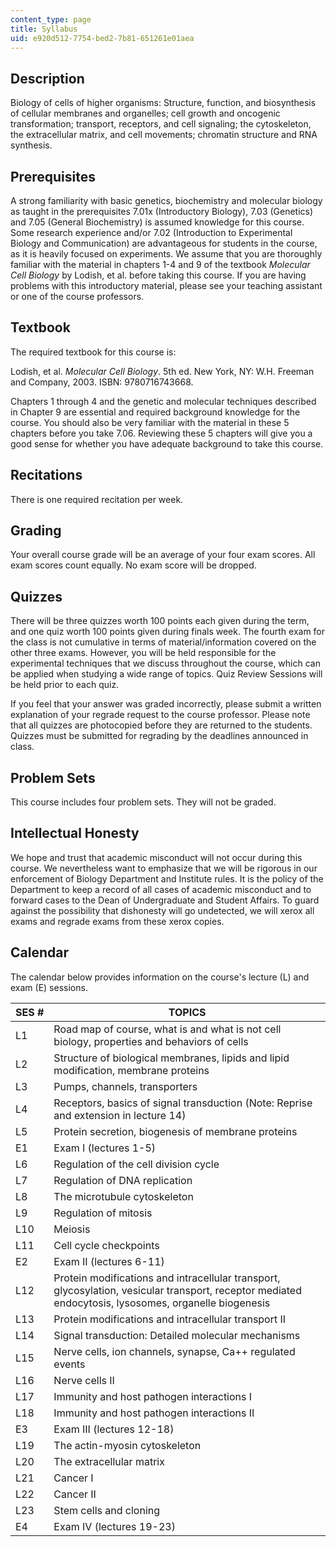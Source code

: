 ```yaml
---
content_type: page
title: Syllabus
uid: e920d512-7754-bed2-7b81-651261e01aea
---
```


Description
-----------

Biology of cells of higher organisms: Structure, function, and biosynthesis of cellular membranes and organelles; cell growth and oncogenic transformation; transport, receptors, and cell signaling; the cytoskeleton, the extracellular matrix, and cell movements; chromatin structure and RNA synthesis.

Prerequisites
-------------

A strong familiarity with basic genetics, biochemistry and molecular biology as taught in the prerequisites 7.01x (Introductory Biology), 7.03 (Genetics) and 7.05 (General Biochemistry) is assumed knowledge for this course. Some research experience and/or 7.02 (Introduction to Experimental Biology and Communication) are advantageous for students in the course, as it is heavily focused on experiments. We assume that you are thoroughly familiar with the material in chapters 1-4 and 9 of the textbook _Molecular Cell Biology_ by Lodish, et al. before taking this course. If you are having problems with this introductory material, please see your teaching assistant or one of the course professors.

Textbook
--------

The required textbook for this course is:

Lodish, et al. _Molecular Cell Biology_. 5th ed. New York, NY: W.H. Freeman and Company, 2003. ISBN: 9780716743668.

Chapters 1 through 4 and the genetic and molecular techniques described in Chapter 9 are essential and required background knowledge for the course. You should also be very familiar with the material in these 5 chapters before you take 7.06. Reviewing these 5 chapters will give you a good sense for whether you have adequate background to take this course.

Recitations
-----------

There is one required recitation per week.

Grading
-------

Your overall course grade will be an average of your four exam scores. All exam scores count equally. No exam score will be dropped.

Quizzes
-------

There will be three quizzes worth 100 points each given during the term, and one quiz worth 100 points given during finals week. The fourth exam for the class is not cumulative in terms of material/information covered on the other three exams. However, you will be held responsible for the experimental techniques that we discuss throughout the course, which can be applied when studying a wide range of topics. Quiz Review Sessions will be held prior to each quiz.

If you feel that your answer was graded incorrectly, please submit a written explanation of your regrade request to the course professor. Please note that all quizzes are photocopied before they are returned to the students. Quizzes must be submitted for regrading by the deadlines announced in class.

Problem Sets
------------

This course includes four problem sets. They will not be graded.

Intellectual Honesty
--------------------

We hope and trust that academic misconduct will not occur during this course. We nevertheless want to emphasize that we will be rigorous in our enforcement of Biology Department and Institute rules. It is the policy of the Department to keep a record of all cases of academic misconduct and to forward cases to the Dean of Undergraduate and Student Affairs. To guard against the possibility that dishonesty will go undetected, we will xerox all exams and regrade exams from these xerox copies.

Calendar
--------

The calendar below provides information on the course's lecture (L) and exam (E) sessions.

| SES # | TOPICS |
| --- | --- |
| L1 | Road map of course, what is and what is not cell biology, properties and behaviors of cells |
| L2 | Structure of biological membranes, lipids and lipid modification, membrane proteins |
| L3 | Pumps, channels, transporters |
| L4 | Receptors, basics of signal transduction (Note: Reprise and extension in lecture 14) |
| L5 | Protein secretion, biogenesis of membrane proteins |
| E1 | Exam I (lectures 1-5) |
| L6 | Regulation of the cell division cycle |
| L7 | Regulation of DNA replication |
| L8 | The microtubule cytoskeleton |
| L9 | Regulation of mitosis |
| L10 | Meiosis |
| L11 | Cell cycle checkpoints |
| E2 | Exam II (lectures 6-11) |
| L12 | Protein modifications and intracellular transport, glycosylation, vesicular transport, receptor mediated endocytosis, lysosomes, organelle biogenesis |
| L13 | Protein modifications and intracellular transport II |
| L14 | Signal transduction: Detailed molecular mechanisms |
| L15 | Nerve cells, ion channels, synapse, Ca++ regulated events |
| L16 | Nerve cells II |
| L17 | Immunity and host pathogen interactions I |
| L18 | Immunity and host pathogen interactions II |
| E3 | Exam III (lectures 12-18) |
| L19 | The actin-myosin cytoskeleton |
| L20 | The extracellular matrix |
| L21 | Cancer I |
| L22 | Cancer II |
| L23 | Stem cells and cloning |
| E4 | Exam IV (lectures 19-23)